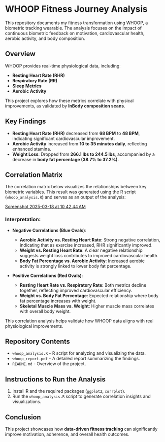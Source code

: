 # WHOOP Fitness Journey Analysis

This repository documents my fitness transformation using WHOOP, 
a biometric tracking wearable. The analysis focuses on the impact of continuous 
biometric feedback on motivation, cardiovascular health, aerobic activity, 
and body composition.

## Overview

WHOOP provides real-time physiological data, including:
- **Resting Heart Rate (RHR)**
- **Respiratory Rate (RR)**
- **Sleep Metrics**
- **Aerobic Activity**

This project explores how these metrics correlate with physical improvements, 
as validated by **InBody composition scans**.

## Key Findings

- **Resting Heart Rate (RHR)** decreased from **68 BPM** to **48 BPM**, 
  indicating significant cardiovascular improvement.
- **Aerobic Activity** increased from **10 to 35 minutes daily**, 
  reflecting enhanced stamina.
- **Weight Loss**: Dropped from **266.1 lbs to 244.5 lbs**, 
  accompanied by a decrease in **body fat percentage (38.7% to 37.2%)**.

## Correlation Matrix

The correlation matrix below visualizes the relationships between key biometric variables. 
This result was generated using the R script (`whoop_analysis.R`) and serves as an output of the analysis:

[Screenshot 2025-03-18 at 10 42 44 AM](https://github.com/user-attachments/assets/374f53bb-dcb9-4324-b8ea-e5b3dcc125b3)


### Interpretation:

- **Negative Correlations (Blue Ovals)**:
  - **Aerobic Activity vs. Resting Heart Rate**: Strong negative correlation, indicating that as exercise increased, RHR significantly improved.
  - **Weight vs. Resting Heart Rate**: A clear negative relationship suggests weight loss contributes to improved cardiovascular health.
  - **Body Fat Percentage vs. Aerobic Activity**: Increased aerobic activity is strongly linked to lower body fat percentage.

- **Positive Correlations (Red Ovals)**:
  - **Resting Heart Rate vs. Respiratory Rate**: Both metrics decline together, reflecting improved cardiovascular efficiency.
  - **Weight vs. Body Fat Percentage**: Expected relationship where body fat percentage increases with weight.
  - **Skeletal Muscle Mass vs. Weight**: Higher muscle mass correlates with overall body weight.

This correlation analysis helps validate how WHOOP data aligns with real physiological improvements.

## Repository Contents

- `whoop_analysis.R` - R script for analyzing and visualizing the data.
- `whoop_report.pdf` - A detailed report summarizing the findings.
- `README.md` - Overview of the project.

## Instructions to Run the Analysis

1. Install R and the required packages (`ggplot2`, `corrplot`).
2. Run the `whoop_analysis.R` script to generate correlation insights and visualizations.

## Conclusion

This project showcases how **data-driven fitness tracking** can significantly 
improve motivation, adherence, and overall health outcomes.
